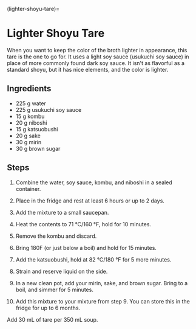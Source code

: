 (lighter-shoyu-tare)=
# Lighter Shoyu Tare

When you want to keep the color of the broth lighter in appearance, this tare is
the one to go for. It uses a light soy sauce (usukuchi soy sauce) in place of
more commonly found dark soy sauce. It isn't as flavorful as a standard shoyu,
but it has nice elements, and the color is lighter.
 
## Ingredients

* 225 g water
* 225 g usukuchi soy sauce
* 15 g kombu
* 20 g niboshi
* 15 g katsuobushi
* 20 g sake
* 30 g mirin
* 30 g brown sugar

## Steps

1. Combine the water, soy sauce, kombu, and niboshi in a sealed container.

2. Place in the fridge and rest at least 6 hours or up to 2 days.

3. Add the mixture to a small saucepan.

4. Heat the contents to 71 °C/160 °F, hold for 10 minutes. 

5. Remove the kombu and discard.

6. Bring 180F (or just below a boil) and hold for 15 minutes. 

7. Add the katsuobushi, hold at 82 °C/180 °F for 5 more minutes. 

8. Strain and reserve liquid on the side.

9. In a new clean pot, add your mirin, sake, and brown sugar. Bring to a boil,
   and simmer for 5 minutes. 

10. Add this mixture to your mixture from step 9. You can store this in the
    fridge for up to 6 months. 


Add 30 mL of tare per 350 mL soup. 